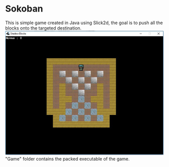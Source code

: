 # Sokoban
This is simple game created in Java using Slick2d, the goal is to push all the blocks onto the targeted destination.
![Alt text](/sample.jpg?raw=true "Optional Title")
"Game" folder contains the packed executable of the game.

